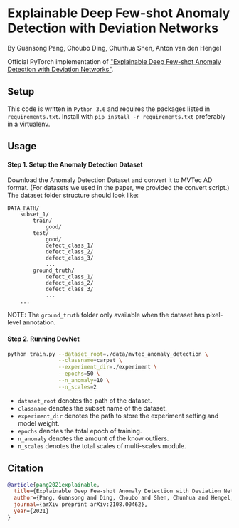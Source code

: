 # Explainable Deep Few-shot Anomaly Detection with Deviation Networks
By Guansong Pang, Choubo Ding, Chunhua Shen, Anton van den Hengel

Official PyTorch implementation of ["Explainable Deep Few-shot Anomaly Detection with Deviation Networks"](https://arxiv.org/abs/2108.00462).
## Setup 
This code is written in `Python 3.6` and requires the packages listed in `requirements.txt`. Install with `pip install -r
requirements.txt` preferably in a virtualenv.

## Usage

#### Step 1. Setup the Anomaly Detection Dataset
Download the Anomaly Detection Dataset and convert it to MVTec AD format. (For datasets we used in the paper, we provided the convert script.) 
The dataset folder structure should look like:
```
DATA_PATH/
    subset_1/
        train/
            good/
        test/
            good/
            defect_class_1/
            defect_class_2/
            defect_class_3/
            ...
        ground_truth/
            defect_class_1/
            defect_class_2/
            defect_class_3/
            ...
    ...
```
NOTE: The `ground_truth` folder only available when the dataset has pixel-level annotation.

#### Step 2. Running DevNet
```bash
python train.py --dataset_root=./data/mvtec_anomaly_detection \
                --classname=carpet \
                --experiment_dir=./experiment \
                --epochs=50 \
                --n_anomaly=10 \
                --n_scales=2
```
- `dataset_root` denotes the path of the dataset.
- `classname` denotes the subset name of the dataset.
- `experiment_dir` denotes the path to store the experiment setting and model weight.
- `epochs` denotes the total epoch of training. 
- `n_anomaly` denotes the amount of the know outliers. 
- `n_scales` denotes the total scales of multi-scales module. 

## Citation
```bibtex
@article{pang2021explainable,
  title={Explainable Deep Few-shot Anomaly Detection with Deviation Networks},
  author={Pang, Guansong and Ding, Choubo and Shen, Chunhua and Hengel, Anton van den},
  journal={arXiv preprint arXiv:2108.00462},
  year={2021}
}
```
